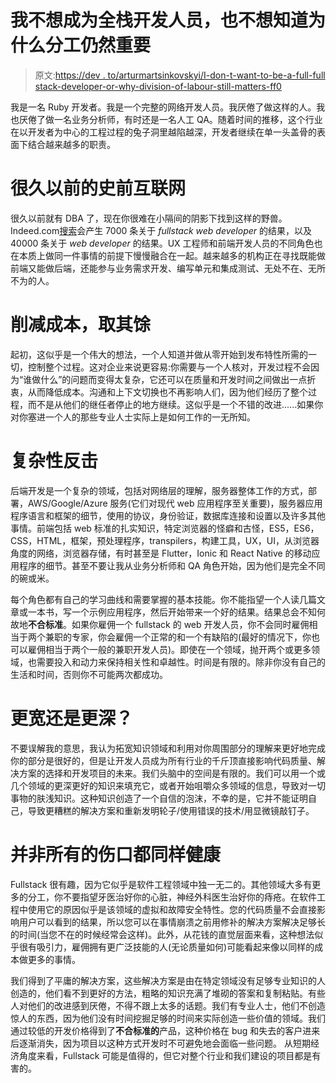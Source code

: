 # 我不想成为全栈开发人员，也不想知道为什么分工仍然重要

> 原文:[https://dev . to/arturmartsinkovskyi/I-don-t-want-to-be-a-full-full stack-developer-or-why-division-of-labour-still-matters-ff0](https://dev.to/arturmartsinkovskyi/i-don-t-want-to-be-a-full-fullstack-developer-or-why-division-of-labour-still-matters-ff0)

我是一名 Ruby 开发者。我是一个完整的网络开发人员。我厌倦了做这样的人。我也厌倦了做一名业务分析师，有时还是一名人工 QA。随着时间的推移，这个行业在以开发者为中心的工程过程的兔子洞里越陷越深，开发者继续在单一头盖骨的表面下结合越来越多的职责。

# [](#long-time-ago-in-the-prehistoric-internet)很久以前的史前互联网

很久以前就有 DBA 了，现在你很难在小隔间的阴影下找到这样的野兽。Indeed.com[搜索](https://www.indeed.com/jobs?q=full+stack+web+developer&l=)会产生 7000 条关于 *fullstack web developer* 的结果，以及 40000 条关于 *web developer* 的结果。UX 工程师和前端开发人员的不同角色也在本质上做同一件事情的前提下慢慢融合在一起。越来越多的机构正在寻找既能做前端又能做后端，还能参与业务需求开发、编写单元和集成测试、无处不在、无所不为的人。

# [](#cut-the-cost-take-the-rest)削减成本，取其馀

起初，这似乎是一个伟大的想法，一个人知道并做从零开始到发布特性所需的一切，控制整个过程。这对企业来说更容易:你需要与一个人核对，开发过程不会因为“谁做什么”的问题而变得太复杂，它还可以在质量和开发时间之间做出一点折衷，从而降低成本。沟通和上下文切换也不再影响人们，因为他们经历了整个过程，而不是从他们的继任者停止的地方继续。这似乎是一个不错的改进......如果你对你塞进一个人的那些专业人士实际上是如何工作的一无所知。

# [](#complexity-strikes-back)复杂性反击

后端开发是一个复杂的领域，包括对网络层的理解，服务器整体工作的方式，部署，AWS/Google/Azure 服务(它们对现代 web 应用程序至关重要)，服务器应用程序语言和框架的细节，使用的协议，身份验证，数据库连接和设置以及许多其他事情。前端包括 web 标准的扎实知识，特定浏览器的怪癖和古怪，ES5，ES6，CSS，HTML，框架，预处理程序，transpilers，构建工具，UX，UI，从浏览器角度的网络，浏览器存储，有时甚至是 Flutter，Ionic 和 React Native 的移动应用程序的细节。甚至不要让我从业务分析师和 QA 角色开始，因为他们是完全不同的碗或米。

每个角色都有自己的学习曲线和需要掌握的基本技能。你不能指望一个人读几篇文章或一本书，写一个示例应用程序，然后开始带来一个好的结果。结果总会不知何故地**不合标准**。如果你雇佣一个 fullstack 的 web 开发人员，你不会同时雇佣相当于两个兼职的专家，你会雇佣一个正常的和一个有缺陷的(最好的情况下，你也可以雇佣相当于两个一般的兼职开发人员)。即使在一个领域，抛开两个或更多领域，也需要投入和动力来保持相关性和卓越性。时间是有限的。除非你没有自己的生活和时间，否则你不可能两次都成功。

# [](#wider-or-deeper)更宽还是更深？

不要误解我的意思，我认为拓宽知识领域和利用对你周围部分的理解来更好地完成你的部分是很好的，但是让开发人员成为所有行业的千斤顶直接影响代码质量、解决方案的选择和开发项目的未来。我们头脑中的空间是有限的。我们可以用一个或几个领域的更深更好的知识来填充它，或者开始咀嚼众多领域的信息，导致对一切事物的肤浅知识。这种知识创造了一个自信的泡沫，不幸的是，它并不能证明自己，导致更糟糕的解决方案和重新发明轮子/使用错误的技术/用显微镜敲钉子。

# [](#not-all-cuts-are-equally-healthy)并非所有的伤口都同样健康

Fullstack 很有趣，因为它似乎是软件工程领域中独一无二的。其他领域大多有更多的分工，你不要指望牙医治好你的心脏，神经外科医生治好你的痔疮。在软件工程中使用它的原因似乎是该领域的虚拟和故障安全特性。您的代码质量不会直接影响用户可以看到的结果，所以您可以在事情崩溃之前用修补的解决方案解决足够长的时间(当您不在的时候经常会这样)。此外，从花钱的直觉层面来看，这种想法似乎很有吸引力，雇佣拥有更广泛技能的人(无论质量如何)可能看起来像以同样的成本做更多的事情。

我们得到了平庸的解决方案，这些解决方案是由在特定领域没有足够专业知识的人创造的，他们看不到更好的方法，粗略的知识充满了堆砌的答案和复制粘贴。有些人对他们的改进感到厌倦，不得不跟上太多的话题。我们有专业人士，他们不创造惊人的东西，因为他们没有时间挖掘足够的时间来实际创造一些价值的领域。我们通过较低的开发价格得到了**不合标准的**产品，这种价格在 bug 和失去的客户进来后逐渐消失，因为项目以这种方式开发时不可避免地会面临一些问题。
从短期经济角度来看，Fullstack 可能是值得的，但它对整个行业和我们建设的项目都是有害的。